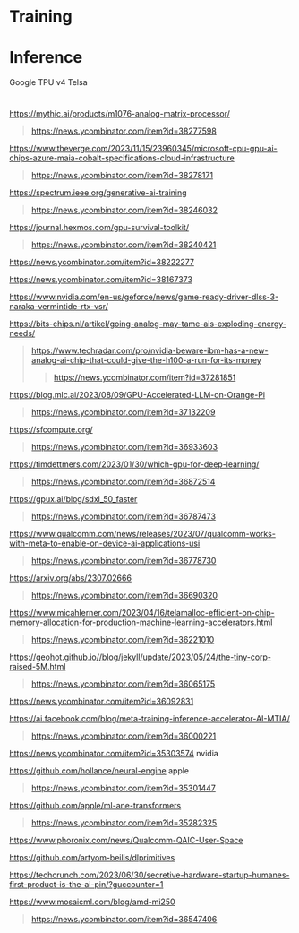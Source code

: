 # Training

# Inference
Google TPU v4
Telsa

#
https://mythic.ai/products/m1076-analog-matrix-processor/
> https://news.ycombinator.com/item?id=38277598

https://www.theverge.com/2023/11/15/23960345/microsoft-cpu-gpu-ai-chips-azure-maia-cobalt-specifications-cloud-infrastructure
> https://news.ycombinator.com/item?id=38278171

https://spectrum.ieee.org/generative-ai-training
> https://news.ycombinator.com/item?id=38246032

https://journal.hexmos.com/gpu-survival-toolkit/
> https://news.ycombinator.com/item?id=38240421

https://news.ycombinator.com/item?id=38222277

https://news.ycombinator.com/item?id=38167373

https://www.nvidia.com/en-us/geforce/news/game-ready-driver-dlss-3-naraka-vermintide-rtx-vsr/

https://bits-chips.nl/artikel/going-analog-may-tame-ais-exploding-energy-needs/
> https://www.techradar.com/pro/nvidia-beware-ibm-has-a-new-analog-ai-chip-that-could-give-the-h100-a-run-for-its-money
> > https://news.ycombinator.com/item?id=37281851

https://blog.mlc.ai/2023/08/09/GPU-Accelerated-LLM-on-Orange-Pi
> https://news.ycombinator.com/item?id=37132209

https://sfcompute.org/
> https://news.ycombinator.com/item?id=36933603

https://timdettmers.com/2023/01/30/which-gpu-for-deep-learning/
> https://news.ycombinator.com/item?id=36872514

https://gpux.ai/blog/sdxl_50_faster
> https://news.ycombinator.com/item?id=36787473

https://www.qualcomm.com/news/releases/2023/07/qualcomm-works-with-meta-to-enable-on-device-ai-applications-usi
> https://news.ycombinator.com/item?id=36778730

https://arxiv.org/abs/2307.02666
> https://news.ycombinator.com/item?id=36690320

https://www.micahlerner.com/2023/04/16/telamalloc-efficient-on-chip-memory-allocation-for-production-machine-learning-accelerators.html
> https://news.ycombinator.com/item?id=36221010

https://geohot.github.io//blog/jekyll/update/2023/05/24/the-tiny-corp-raised-5M.html
> https://news.ycombinator.com/item?id=36065175

https://news.ycombinator.com/item?id=36092831

https://ai.facebook.com/blog/meta-training-inference-accelerator-AI-MTIA/
> https://news.ycombinator.com/item?id=36000221

https://news.ycombinator.com/item?id=35303574 nvidia

https://github.com/hollance/neural-engine apple
> https://news.ycombinator.com/item?id=35301447

https://github.com/apple/ml-ane-transformers
> https://news.ycombinator.com/item?id=35282325

https://www.phoronix.com/news/Qualcomm-QAIC-User-Space

https://github.com/artyom-beilis/dlprimitives

https://techcrunch.com/2023/06/30/secretive-hardware-startup-humanes-first-product-is-the-ai-pin/?guccounter=1

https://www.mosaicml.com/blog/amd-mi250
> https://news.ycombinator.com/item?id=36547406